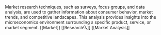 Market research techniques, such as surveys, focus groups, and data analysis, are used to gather information about consumer behavior, market trends, and competitive landscapes. This analysis provides insights into the microeconomics environment surrounding a specific product, service, or market segment.
[[Market]] [[Research🔍]]
[[Market Analysis]]